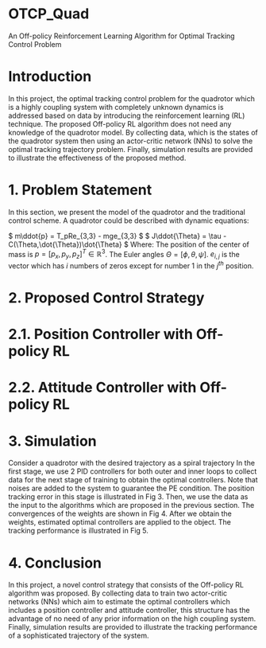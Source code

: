 # OTCP_Quad
An Off-policy Reinforcement Learning Algorithm for Optimal Tracking Control Problem
# Introduction
In this project, the optimal tracking control problem for the quadrotor which is a highly coupling system with completely unknown dynamics is addressed based on data by introducing the
reinforcement learning (RL) technique. The proposed Off-policy RL algorithm does not need any
knowledge of the quadrotor model. By collecting data, which is the states of the quadrotor system then
using an actor-critic network (NNs) to solve the optimal tracking trajectory problem. Finally,
simulation results are provided to illustrate the effectiveness of the proposed method.

# 1. Problem Statement
In this section, we present the model of the quadrotor and the traditional control scheme. A quadrotor could be described with dynamic equations:

$ m\ddot{p} =  T_pRe_{3,3} - mge_{3,3} $
$ J\ddot{\Theta} = \tau - C(\Theta,\dot{\Theta})\dot{\Theta} $
Where: 
The position of the center of mass is $p = [p_x,p_y,p_z]^T \in \mathbb{R}^3$. The Euler angles $\Theta = [\phi, \theta, \psi]$. $e_{i,j}$ is the vector which has $i$ numbers of zeros except for number 1 in the $j^{th}$ position.

# 2. Proposed Control Strategy
  # 2.1. Position Controller with Off-policy RL
  # 2.2. Attitude Controller with Off-policy RL
# 3. Simulation
Consider a quadrotor with the desired trajectory as a spiral trajectory
In the first stage, we use 2 PID controllers for both outer and inner loops to collect data for the next
stage of training to obtain the optimal controllers. Note that noises are added to the system to guarantee
the PE condition.
The position tracking error in this stage is illustrated in Fig 3.
Then, we use the data as the input to the algorithms which are proposed in the previous section. The
convergences of the weights are shown in Fig 4.
After we obtain the weights, estimated optimal controllers are applied to the object. The tracking
performance is illustrated in Fig 5.
# 4. Conclusion
In this project, a novel control strategy that consists of the Off-policy RL algorithm was proposed. By
collecting data to train two actor-critic networks (NNs) which aim to estimate the optimal controllers
which includes a position controller and attitude controller, this structure has the advantage of no need
of any prior information on the high coupling system. Finally, simulation results are provided to
illustrate the tracking performance of a sophisticated trajectory of the system.

